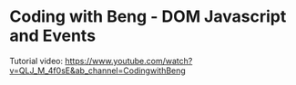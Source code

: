 # Coding with Beng - DOM Javascript and Events

Tutorial video: https://www.youtube.com/watch?v=QLJ_M_4f0sE&ab_channel=CodingwithBeng
